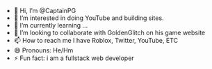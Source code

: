 - 👋 Hi, I’m @CaptainPG
- 👀 I’m interested in doing YouTube and building sites.
- 🌱 I’m currently learning ...
- 💞️ I’m looking to collaborate with GoldenGlitch on his game website
- 📫 How to reach me I have Roblox, Twitter, YouTube, ETC
- 😄 Pronouns: He/Hm
- ⚡ Fun fact: i am a fullstack web developer

<!---
CaptainPG/CaptainPG is a ✨ special ✨ repository because its `README.md` (this file) appears on your GitHub profile.
You can click the Preview link to take a look at your changes.
--->
